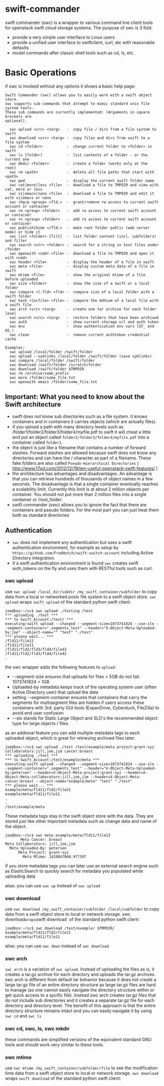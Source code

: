 swift-commander
===============

swift commander (swc) is a wrapper to various command line client tools 
for openstack swift cloud storage systems. The purpose of swc is 3 fold:

 - provide a very simple user interface to Linux users
 - provide a unified user interface to swiftclient, curl, etc with reasonable defaults
 - model commands after classic shell tools such as cd, ls, etc.

# Basic Operations

if swc is invoked without any options it shows a basic help page:

```
Swift Commander (swc) allows you to easily work with a swift object store.
swc supports sub commands that attempt to mimic standard unix file system tools.
These sub commands are currently implemented: (Arguments in square brackets are 
optional).

  swc upload <src> <targ>   -  copy file / dirs from a file system to swift
  swc download <src> <targ> -  copy files and dirs from swift to a file system
  swc cd <folder>           -  change current folder to <folder> in swift
  swc ls [folder]           -  list contents of a folder - or the current one
  swc mkdir <folder>        -  create a folder (works only at the root)
  swc rm <path>             -  delete all file paths that start with <path>
  swc pwd                   -  display the current swift folder name
  swc cat|more|less <file>  -  download a file to TMPDIR and view with cat, more or less
  swc vi|emacs|nano <file>  -  download a file to TMPDIR and edit it with vi|emacs or nano
  swc chgrp <group> <fld.>  -  grant/remove rw access to current swift account or container
  swc rw <group> <folder>   -  add rw access to current swift account or container
  swc ro <group> <folder>   -  add ro access to current swift account or container
  swc publish|hide </fld.>  -  make root folder public (web server mode) or hide it
  swc list <folder> [filt]  -  list folder content (incl. subfolders) and filter
  swc search <str> <folder> -  search for a string in text files under /folder
  swc openwith <cmd> <file> -  download a file to TMPDIR and open it with <cmd>
  swc header <file>         -  display the header of a file in swift
  swc meta <file>           -  display custom meta data of a file in swift
  swc mtime <file>          -  show the original mtime of a file before uploaded
  swc size <folder>         -  show the size of a swift or a local folder
  swc compare <l.fld> <fld> -  compare size of a local folder with a swift folder
  swc hash <locfile> <file> -  compare the md5sum of a local file with a swift file
  swc arch <src> <targ>     -  create one tar archive for each folder level
  swc unarch <src> <targ>   -  restore folders that have been archived
  swc auth                  -  show current storage url and auth token
  swc env                   -  show authentication env vars (ST_ and OS_)
  swc clean                 -  remove current authtoken credential cache

Examples:
  swc upload /local/folder /swift/folder
  swc upload --symlinks /local/folder /swift/folder (save symlinks)
  swc compare /local/folder /swift/folder
  swc download /swift/folder /scratch/folder
  swc download /swift/folder $TMPDIR
  swc rm /archive/some_prefix
  swc more /folder/some_file.txt
  swc openwith emacs /folder/some_file.txt
```

## Important: What you need to know about the Swift architecture 

 - swift does not know sub directories such as a file system. It knows containers and in containers it carries objects (which are actually files).
 - if you upload a path with many directory levels such as /folder1/folder2/folder3/folder4/myfile.pdf to swift it will cheat a little and put an object called `folder2/folder3/folder4/myfile.pdf` into a container called `folder1`. 
 - the object is just like a filename that contains a number of forward slashes. Forward slashes are allowed because swift does not know any directories and can have the / character as part of a filename. These fake folders are also called `Pseudo-Hierarchical Directories` ( http://www.17od.com/2012/12/19/ten-useful-openstack-swift-features/ ) 
 - the architecture has advantages and disadvantages. An advantage is that you can retrieve hundreds of thousands of object names in a few seconds. The disadvantage is that a single container eventually reaches a scalability limit. Currently this limit is at about 2 million objects per container. You should not put more than 2 million files into a single container or /root_folder.
 - swift commander (swc) allows you to ignore the fact that there are containers and pseudo folders. For the most part you can just treat them both as standard directories

## Authentication

 - `swc` does not implement any authentication but uses a swift authentication environment, for example as setup by `https://github.com/FredHutch/swift-switch-account` including Active Directory integration.
 - if a swift authentication environment is found `swc` creates swift auth_tokens on the fly and uses them with RESTful tools such as curl.

### swc upload 

use `swc upload /local_dir/subdir /my_swift_container/subfolder` to copy data from a local or networked posix file system to a swift object store. `swc upload` wraps `swift upload` of the standard python swift client:

```
joe@box:~/sc$ swc upload ./testing /test
*** uploading ./test ***
*** to Swift_Account:/test/ ***
executing:swift upload --changed --segment-size=1073741824 --use-slo --segment-container=".segments_test" --header="X-Object-Meta-Uploaded-by:joe" --object-name="" "test" "./test"
*** please wait... ***
/fld11/file12
/fld11/file11
/fld11/fld2/fld3/fld4/file43
/fld11/fld2/fld3/fld4/file42
.

```

the swc wrapper adds the following features to `upload`:

 - --segment-size ensures that uploads for files > 5GB do not fail. 1073741824 = 1GB
 - Uploaded-by metadata keeps track of the operating system user (often Active Directory user) that upload the data
 - setting --segment-container ensures that containers that carry the segments for multisegment files are hidden if users access these containers with 3rd. party GUI tools (ExpanDrive, Cyberduck, FileZilla) to avoid end user confusion
 - --slo stands for Static Large Object and SLO's the recommended object type for large objects / files. 


as an addional feature you can add multiple metadata tags to each uploaded object, which is great for retrieving archived files later:

```
joe@box:~/sc$ swc upload ./test /test/example/meta project:grant-xyz collaborators:jill,joe,jim cancer:breast
*** uploading ./test ***
*** to Swift_Account:/test/example/meta ***
executing:swift upload --changed --segment-size=1073741824 --use-slo --segment-container=".segments_test" --header="X-Object-Meta-Uploaded-by:petersen" --header=X-Object-Meta-project:grant-xyz --header=X-Object-Meta-collaborators:jill,joe,jim --header=X-Object-Meta-cancer:breast --object-name="example/meta" "test" "./test"
*** please wait... ***
example/meta/fld11/fld2/file21
example/meta/fld11/file11
.
.
/test/example/meta
``` 

These metadata tags stay in the swift object store with the data. They are stored just like other important metadata such as change data and name of the object. 

```
joe@box:~/sc$ swc meta example/meta/fld11/file13
       Meta Cancer: breast
Meta Collaborators: jill,joe,jim
  Meta Uploaded-By: petersen
      Meta Project: grant-xyz
        Meta Mtime: 1420047068.977197

```
if you store metadata tags you can later use an external search engine such as ElasticSearch to quickly search for metadata you populated while uploading data

alias: you can use `swc up` instead of `swc upload`


### swc download 

use `swc download /my_swift_container/subfolder /local/subfolder` to copy data from a swift object store to local or network storage. swc download` wraps `swift download` of the standard python swift client:
```
joe@box:~/sc$ swc download /test/example/ $TMPDIR/ 
example/meta/fld11/fld2/file21
example/meta/fld11/file11
```

alias: you can use `swc down` instead of `swc download`

### swc arch 

`swc arch` is a variation of `swc upload`. Instead of uploading the files as is, it creates a tar.gz archive for each directory and uploads the tar.gz archives. swc arch is different from default tar behavior because it does not create a large tar.gz file of an entire directory structure as large tar.gz files are hard to manage (as one cannot easily navigate the directory structure within or get quick access to a spcific file). Instead swc arch creates tar.gz files that do not include sub directories and it creates a separate tar.gz file for each directory and directory level. The benefit of this approach is that the entire directory structure remains intact and you can easily navigate it by using `swc cd` and `swc ls`

### swc cd, swc, ls, swc mkdir 

these commands are simplified versions of the equivalent standard GNU tools and should work very similar to these tools.

### swc mtime

use `swc mtime /my_swift_container/subfolder/file` to see the modification time data from a swift object store to local or network storage. `swc download` wraps `swift download` of the standard python swift client:



